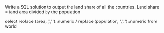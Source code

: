 Write a SQL solution to output the land share of all the countries. 
Land share = land area divided by the population

select replace (area, ',','')::numeric / replace (population, ',','')::numeric
from world
